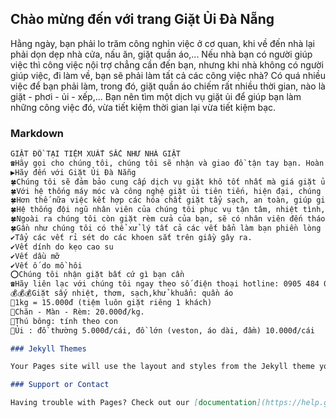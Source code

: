 ## Chào mừng đến với trang Giặt Ủi Đà Nẵng

Hằng ngày, bạn phải lo trăm công nghìn việc ở cơ quan, khi về đến nhà lại phải dọn dẹp nhà cửa, nấu ăn, giặt quần áo,... Nếu nhà bạn có người giúp việc thì công việc nội trợ chẳng cần đến bạn, nhưng khi nhà không có người giúp việc, đi làm về, bạn sẽ phải làm tất cả các công việc nhà? Có quá nhiều việc để bạn phải làm, trong đó, giặt quần áo chiếm rất nhiều thời gian, nào là giặt - phơi - ủi - xếp,... Bạn nên tìm một dịch vụ giặt ủi để giúp bạn làm những công việc đó, vừa tiết kiệm thời gian lại vừa tiết kiệm bạc.

### Markdown


```markdown
GIẶT ĐỒ TẠI TIỆM XUẤT SẮC NHƯ NHÀ GIẶT
☎️Hãy gọi cho chúng tôi, chúng tôi sẽ nhận và giao đồ tận tay bạn. Hoàn toàn miễn phí
▶️Hãy đến với Giặt Ủi Đà Nẵng
🍀Chúng tôi sẽ đảm bảo cung cấp dịch vụ giặt khô tốt nhất mà giá giặt ủi cực kỳ hợp lý với bất kỳ ai, phù hợp với khẩu hiệu: “tận tâm từ những điều nhỏ nhất” của chúng tôi.
🍀Với hệ thống máy móc và công nghệ giặt ủi tiên tiến, hiện đại, chúng tôi tiết kiệm rất nhiều thời gian cho khách hàng. 
🍀Hơn thế nữa việc kết hợp các hóa chất giặt tẩy sạch, an toàn, giúp giặt sạch và phù hợp với mọi chất liệu vải.
🍀Hệ thống đội ngũ nhân viên của chúng tôi phục vụ tận tâm, nhiệt tình, chuyên nghiệp, luôn phục vụ 24/24, đem đến cho khách hàng sự thoải mái nhất.
🍀Ngoài ra chúng tôi còn giặt rèm cửa của bạn, sẽ có nhân viên đến tháo lắp, vô cùng nhanh chóng và tiện lợi.
🍀Gần như chúng tôi có thể xử lý tất cả các vết bẩn làm bạn phiền lòng như:
✔️Tẩy các vết rỉ sét do các khoen sắt trên giầy gây ra.
✔️Vết dính do kẹo cao su
✔️Vết dầu mỡ
✔️Vết ố do mồ hôi
⭕️Chúng tôi nhận giặt bất cứ gì bạn cần
☎️Hãy liên lạc với chúng tôi ngay theo số điện thoại hotline: 0905 484 025 hoặc 0979 165 161
💰💰💰Giặt sấy nhiệt, thơm, sạch,khử khuẩn: quần áo
🔷1kg = 15.000đ (tiệm luôn giặt riêng 1 khách)
🔷Chăn - Màn - Rèm: 20.000đ/kg.
🔷Thú bông: tính theo con
🔷Ủi : đồ thường 5.000đ/cái, đồ lớn (veston, áo dài, đầm) 10.000đ/cái 

### Jekyll Themes

Your Pages site will use the layout and styles from the Jekyll theme you have selected in your [repository settings](https://github.com/giatuidanang/giatuidanang.github.io/settings). The name of this theme is saved in the Jekyll `_config.yml` configuration file.

### Support or Contact

Having trouble with Pages? Check out our [documentation](https://help.github.com/categories/github-pages-basics/) or [contact support](https://github.com/contact) and we’ll help you sort it out.
